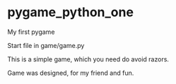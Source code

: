 # pygame_python_one
 My first pygame


Start file in game/game.py

This is a simple game, which you need do avoid razors.

Game was designed, for my friend and fun.
